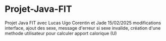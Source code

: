 # Projet-Java-FIT
Projet Java FIT avec Lucas Ugo Corentin et Jade
15/02/2025 modifications interface, ajout des sexe, message d'erreur si sexe invalide, création d'une methode utilisateur pour calculer apport calorique (U) 
